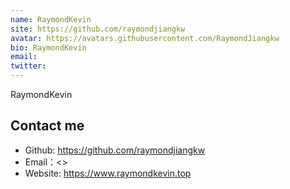 ```yaml
---
name: RaymondKevin
site: https://github.com/raymondjiangkw
avatar: https://avatars.githubusercontent.com/RaymondJiangkw
bio: RaymondKevin
email: 
twitter: 
---
```


RaymondKevin

## Contact me

- Github: <https://github.com/raymondjiangkw>
- Email：<>
- Website: <https://www.raymondkevin.top>
